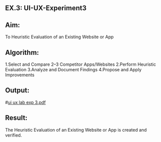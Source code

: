 ## EX.3: UI-UX-Experiment3

## Aim:
To Heuristic Evaluation of an Existing Website or App

## Algorithm:
1.Select and Compare 2–3 Competitor Apps/Websites
2.Perform Heuristic Evaluation
3.Analyze and Document Findings
4.Propose and Apply Improvements

## Output:
#[ui ux lab exp 3.pdf](https://github.com/user-attachments/files/20534237/ui.ux.lab.exp.3.pdf)

## Result:
 The Heuristic Evaluation of an Existing Website or App is created and verified.
